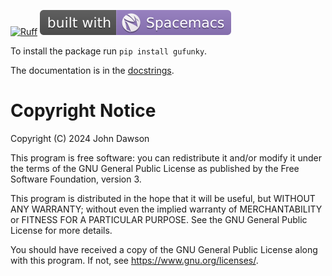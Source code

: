 [![Ruff](https://img.shields.io/endpoint?url=https://raw.githubusercontent.com/astral-sh/ruff/main/assets/badge/v2.json)](https://github.com/astral-sh/ruff)
[![Built with Spacemacs](https://raw.githubusercontent.com/syl20bnr/spacemacs/develop/assets/spacemacs-badge.svg)](https://develop.spacemacs.org)

To install the package run `pip install gufunky`.

The documentation is in the
[docstrings](https://github.com/JohnADawson/gufunky/blob/master/src/gufunky.py).

# Copyright Notice

Copyright (C) 2024 John Dawson

This program is free software: you can redistribute it and/or modify it under
the terms of the GNU General Public License as published by the Free Software
Foundation, version 3.

This program is distributed in the hope that it will be useful, but WITHOUT ANY
WARRANTY; without even the implied warranty of MERCHANTABILITY or FITNESS FOR A
PARTICULAR PURPOSE. See the GNU General Public License for more details.

You should have received a copy of the GNU General Public License along with
this program. If not, see <https://www.gnu.org/licenses/>.
